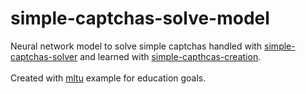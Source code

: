 # simple-captchas-solve-model
Neural network model to solve simple captchas handled with [simple-captchas-solver](https://github.com/yaroslav-asu/simple-captchas-solver) 
and learned with [simple-capthcas-creation](https://github.com/yaroslav-asu/simple-capthcas-creation).
<br>
<br>
Created with [mltu](https://github.com/pythonlessons/mltu) example for education goals.
